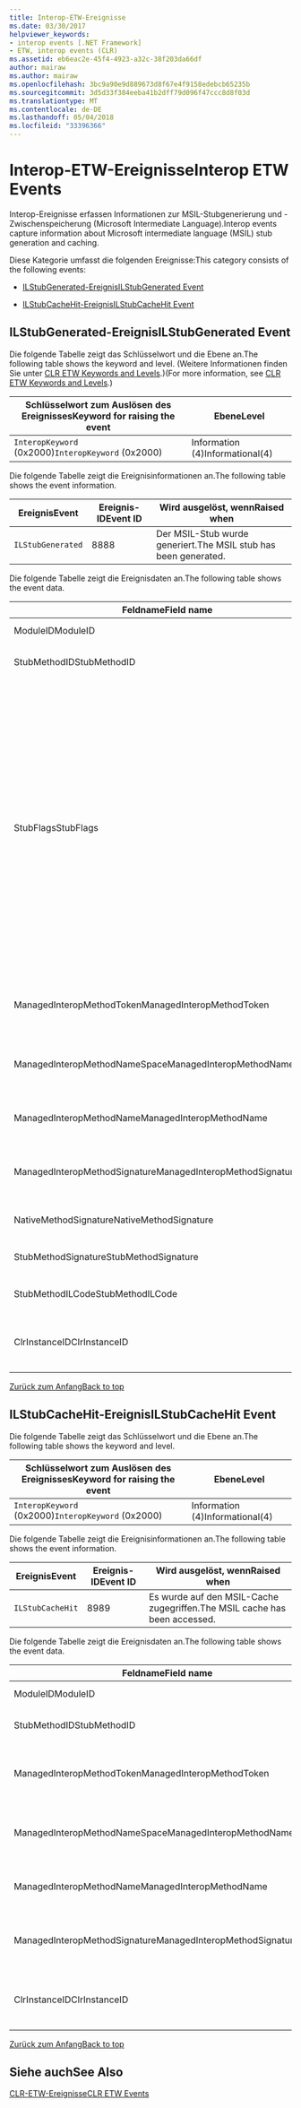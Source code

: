 ```yaml
---
title: Interop-ETW-Ereignisse
ms.date: 03/30/2017
helpviewer_keywords:
- interop events [.NET Framework]
- ETW, interop events (CLR)
ms.assetid: eb6eac2e-45f4-4923-a32c-38f203da66df
author: mairaw
ms.author: mairaw
ms.openlocfilehash: 3bc9a90e9d889673d8f67e4f9158edebcb65235b
ms.sourcegitcommit: 3d5d33f384eeba41b2dff79d096f47ccc8d8f03d
ms.translationtype: MT
ms.contentlocale: de-DE
ms.lasthandoff: 05/04/2018
ms.locfileid: "33396366"
---
```

# <a name="interop-etw-events"></a><span data-ttu-id="4f89f-102">Interop-ETW-Ereignisse</span><span class="sxs-lookup"><span data-stu-id="4f89f-102">Interop ETW Events</span></span>
<a name="top"></a> <span data-ttu-id="4f89f-103">Interop-Ereignisse erfassen Informationen zur MSIL-Stubgenerierung und -Zwischenspeicherung (Microsoft Intermediate Language).</span><span class="sxs-lookup"><span data-stu-id="4f89f-103">Interop events capture information about Microsoft intermediate language (MSIL) stub generation and caching.</span></span>  
  
 <span data-ttu-id="4f89f-104">Diese Kategorie umfasst die folgenden Ereignisse:</span><span class="sxs-lookup"><span data-stu-id="4f89f-104">This category consists of the following events:</span></span>  
  
-   [<span data-ttu-id="4f89f-105">ILStubGenerated-Ereignis</span><span class="sxs-lookup"><span data-stu-id="4f89f-105">ILStubGenerated Event</span></span>](#ilstubgenerated_event)  
  
-   [<span data-ttu-id="4f89f-106">ILStubCacheHit-Ereignis</span><span class="sxs-lookup"><span data-stu-id="4f89f-106">ILStubCacheHit Event</span></span>](#ilstubcachehit_event)  
  
<a name="ilstubgenerated_event"></a>   
## <a name="ilstubgenerated-event"></a><span data-ttu-id="4f89f-107">ILStubGenerated-Ereignis</span><span class="sxs-lookup"><span data-stu-id="4f89f-107">ILStubGenerated Event</span></span>  
 <span data-ttu-id="4f89f-108">Die folgende Tabelle zeigt das Schlüsselwort und die Ebene an.</span><span class="sxs-lookup"><span data-stu-id="4f89f-108">The following table shows the keyword and level.</span></span> <span data-ttu-id="4f89f-109">(Weitere Informationen finden Sie unter [CLR ETW Keywords and Levels](../../../docs/framework/performance/clr-etw-keywords-and-levels.md).)</span><span class="sxs-lookup"><span data-stu-id="4f89f-109">(For more information, see [CLR ETW Keywords and Levels](../../../docs/framework/performance/clr-etw-keywords-and-levels.md).)</span></span>  
  
|<span data-ttu-id="4f89f-110">Schlüsselwort zum Auslösen des Ereignisses</span><span class="sxs-lookup"><span data-stu-id="4f89f-110">Keyword for raising the event</span></span>|<span data-ttu-id="4f89f-111">Ebene</span><span class="sxs-lookup"><span data-stu-id="4f89f-111">Level</span></span>|  
|-----------------------------------|-----------|  
|<span data-ttu-id="4f89f-112">`InteropKeyword` (0x2000)</span><span class="sxs-lookup"><span data-stu-id="4f89f-112">`InteropKeyword` (0x2000)</span></span>|<span data-ttu-id="4f89f-113">Information (4)</span><span class="sxs-lookup"><span data-stu-id="4f89f-113">Informational(4)</span></span>|  
  
 <span data-ttu-id="4f89f-114">Die folgende Tabelle zeigt die Ereignisinformationen an.</span><span class="sxs-lookup"><span data-stu-id="4f89f-114">The following table shows the event information.</span></span>  
  
|<span data-ttu-id="4f89f-115">Ereignis</span><span class="sxs-lookup"><span data-stu-id="4f89f-115">Event</span></span>|<span data-ttu-id="4f89f-116">Ereignis-ID</span><span class="sxs-lookup"><span data-stu-id="4f89f-116">Event ID</span></span>|<span data-ttu-id="4f89f-117">Wird ausgelöst, wenn</span><span class="sxs-lookup"><span data-stu-id="4f89f-117">Raised when</span></span>|  
|-----------|--------------|-----------------|  
|`ILStubGenerated`|<span data-ttu-id="4f89f-118">88</span><span class="sxs-lookup"><span data-stu-id="4f89f-118">88</span></span>|<span data-ttu-id="4f89f-119">Der MSIL-Stub wurde generiert.</span><span class="sxs-lookup"><span data-stu-id="4f89f-119">The MSIL stub has been generated.</span></span>|  
  
 <span data-ttu-id="4f89f-120">Die folgende Tabelle zeigt die Ereignisdaten an.</span><span class="sxs-lookup"><span data-stu-id="4f89f-120">The following table shows the event data.</span></span>  
  
|<span data-ttu-id="4f89f-121">Feldname</span><span class="sxs-lookup"><span data-stu-id="4f89f-121">Field name</span></span>|<span data-ttu-id="4f89f-122">Datentyp</span><span class="sxs-lookup"><span data-stu-id="4f89f-122">Data type</span></span>|<span data-ttu-id="4f89f-123">Beschreibung</span><span class="sxs-lookup"><span data-stu-id="4f89f-123">Description</span></span>|  
|----------------|---------------|-----------------|  
|<span data-ttu-id="4f89f-124">ModuleID</span><span class="sxs-lookup"><span data-stu-id="4f89f-124">ModuleID</span></span>|<span data-ttu-id="4f89f-125">win:UInt16</span><span class="sxs-lookup"><span data-stu-id="4f89f-125">win:UInt16</span></span>|<span data-ttu-id="4f89f-126">Der Modulbezeichner.</span><span class="sxs-lookup"><span data-stu-id="4f89f-126">The module identifier.</span></span>|  
|<span data-ttu-id="4f89f-127">StubMethodID</span><span class="sxs-lookup"><span data-stu-id="4f89f-127">StubMethodID</span></span>|<span data-ttu-id="4f89f-128">win:UInt64</span><span class="sxs-lookup"><span data-stu-id="4f89f-128">win:UInt64</span></span>|<span data-ttu-id="4f89f-129">Der Bezeichner für die Stubmethode.</span><span class="sxs-lookup"><span data-stu-id="4f89f-129">The stub method identifier.</span></span>|  
|<span data-ttu-id="4f89f-130">StubFlags</span><span class="sxs-lookup"><span data-stu-id="4f89f-130">StubFlags</span></span>|<span data-ttu-id="4f89f-131">win:UInt64</span><span class="sxs-lookup"><span data-stu-id="4f89f-131">win:UInt64</span></span>|<span data-ttu-id="4f89f-132">Die Flags für den Stub:</span><span class="sxs-lookup"><span data-stu-id="4f89f-132">The flags for the stub:</span></span><br /><br /> <span data-ttu-id="4f89f-133">0x1 – Reverse-Interop.</span><span class="sxs-lookup"><span data-stu-id="4f89f-133">0x1 - Reverse interop.</span></span><br /><br /> <span data-ttu-id="4f89f-134">0x2 – COM-Interop.</span><span class="sxs-lookup"><span data-stu-id="4f89f-134">0x2 - COM interop.</span></span><br /><br /> <span data-ttu-id="4f89f-135">0x4 – Von „NGen.exe“ generierter Stub.</span><span class="sxs-lookup"><span data-stu-id="4f89f-135">0x4 - Stub generated by NGen.exe.</span></span><br /><br /> <span data-ttu-id="4f89f-136">0x8 – Delegat.</span><span class="sxs-lookup"><span data-stu-id="4f89f-136">0x8 - Delegate.</span></span><br /><br /> <span data-ttu-id="4f89f-137">0x10 – Variables Argument.</span><span class="sxs-lookup"><span data-stu-id="4f89f-137">0x10 - Variable arrgument.</span></span><br /><br /> <span data-ttu-id="4f89f-138">0x20 – Nicht verwalteter Aufgerufener.</span><span class="sxs-lookup"><span data-stu-id="4f89f-138">0x20 - Unmanaged callee.</span></span>|  
|<span data-ttu-id="4f89f-139">ManagedInteropMethodToken</span><span class="sxs-lookup"><span data-stu-id="4f89f-139">ManagedInteropMethodToken</span></span>|<span data-ttu-id="4f89f-140">win:UInt32</span><span class="sxs-lookup"><span data-stu-id="4f89f-140">win:UInt32</span></span>|<span data-ttu-id="4f89f-141">Das Token für die verwaltete Interop-Methode.</span><span class="sxs-lookup"><span data-stu-id="4f89f-141">The token for the managed interop method.</span></span>|  
|<span data-ttu-id="4f89f-142">ManagedInteropMethodNameSpace</span><span class="sxs-lookup"><span data-stu-id="4f89f-142">ManagedInteropMethodNameSpace</span></span>|<span data-ttu-id="4f89f-143">win:UnicodeString</span><span class="sxs-lookup"><span data-stu-id="4f89f-143">win:UnicodeString</span></span>|<span data-ttu-id="4f89f-144">Der Namespace für die verwaltete Interop-Methode.</span><span class="sxs-lookup"><span data-stu-id="4f89f-144">The namespace of the managed interop method.</span></span>|  
|<span data-ttu-id="4f89f-145">ManagedInteropMethodName</span><span class="sxs-lookup"><span data-stu-id="4f89f-145">ManagedInteropMethodName</span></span>|<span data-ttu-id="4f89f-146">win:UnicodeString</span><span class="sxs-lookup"><span data-stu-id="4f89f-146">win:UnicodeString</span></span>|<span data-ttu-id="4f89f-147">Der Name der verwalteten Interop-Methode.</span><span class="sxs-lookup"><span data-stu-id="4f89f-147">The name of the managed interop method.</span></span>|  
|<span data-ttu-id="4f89f-148">ManagedInteropMethodSignature</span><span class="sxs-lookup"><span data-stu-id="4f89f-148">ManagedInteropMethodSignature</span></span>|<span data-ttu-id="4f89f-149">win:UnicodeString</span><span class="sxs-lookup"><span data-stu-id="4f89f-149">win:UnicodeString</span></span>|<span data-ttu-id="4f89f-150">Die Signatur der verwalteten Interop-Methode.</span><span class="sxs-lookup"><span data-stu-id="4f89f-150">The signature of the managed interop method.</span></span>|  
|<span data-ttu-id="4f89f-151">NativeMethodSignature</span><span class="sxs-lookup"><span data-stu-id="4f89f-151">NativeMethodSignature</span></span>|<span data-ttu-id="4f89f-152">win:UnicodeString</span><span class="sxs-lookup"><span data-stu-id="4f89f-152">win:UnicodeString</span></span>|<span data-ttu-id="4f89f-153">Die systemeigene Methodensignatur.</span><span class="sxs-lookup"><span data-stu-id="4f89f-153">The native method signature.</span></span>|  
|<span data-ttu-id="4f89f-154">StubMethodSignature</span><span class="sxs-lookup"><span data-stu-id="4f89f-154">StubMethodSignature</span></span>|<span data-ttu-id="4f89f-155">win:UnicodeString</span><span class="sxs-lookup"><span data-stu-id="4f89f-155">win:UnicodeString</span></span>|<span data-ttu-id="4f89f-156">Die Signatur der Stubmethode.</span><span class="sxs-lookup"><span data-stu-id="4f89f-156">The stub method signature.</span></span>|  
|<span data-ttu-id="4f89f-157">StubMethodILCode</span><span class="sxs-lookup"><span data-stu-id="4f89f-157">StubMethodILCode</span></span>|<span data-ttu-id="4f89f-158">win:UnicodeString</span><span class="sxs-lookup"><span data-stu-id="4f89f-158">win:UnicodeString</span></span>|<span data-ttu-id="4f89f-159">Der MSIL-Code für die Stubmethode.</span><span class="sxs-lookup"><span data-stu-id="4f89f-159">The MSIL code for the stub method.</span></span>|  
|<span data-ttu-id="4f89f-160">ClrInstanceID</span><span class="sxs-lookup"><span data-stu-id="4f89f-160">ClrInstanceID</span></span>|<span data-ttu-id="4f89f-161">win:UInt16</span><span class="sxs-lookup"><span data-stu-id="4f89f-161">win:UInt16</span></span>|<span data-ttu-id="4f89f-162">Eindeutige ID für die Instanz von CLR oder CoreCLR.</span><span class="sxs-lookup"><span data-stu-id="4f89f-162">Unique ID for the instance of CLR or CoreCLR.</span></span>|  
  
 [<span data-ttu-id="4f89f-163">Zurück zum Anfang</span><span class="sxs-lookup"><span data-stu-id="4f89f-163">Back to top</span></span>](#top)  
  
<a name="ilstubcachehit_event"></a>   
## <a name="ilstubcachehit-event"></a><span data-ttu-id="4f89f-164">ILStubCacheHit-Ereignis</span><span class="sxs-lookup"><span data-stu-id="4f89f-164">ILStubCacheHit Event</span></span>  
 <span data-ttu-id="4f89f-165">Die folgende Tabelle zeigt das Schlüsselwort und die Ebene an.</span><span class="sxs-lookup"><span data-stu-id="4f89f-165">The following table shows the keyword and level.</span></span>  
  
|<span data-ttu-id="4f89f-166">Schlüsselwort zum Auslösen des Ereignisses</span><span class="sxs-lookup"><span data-stu-id="4f89f-166">Keyword for raising the event</span></span>|<span data-ttu-id="4f89f-167">Ebene</span><span class="sxs-lookup"><span data-stu-id="4f89f-167">Level</span></span>|  
|-----------------------------------|-----------|  
|<span data-ttu-id="4f89f-168">`InteropKeyword` (0x2000)</span><span class="sxs-lookup"><span data-stu-id="4f89f-168">`InteropKeyword` (0x2000)</span></span>|<span data-ttu-id="4f89f-169">Information (4)</span><span class="sxs-lookup"><span data-stu-id="4f89f-169">Informational(4)</span></span>|  
  
 <span data-ttu-id="4f89f-170">Die folgende Tabelle zeigt die Ereignisinformationen an.</span><span class="sxs-lookup"><span data-stu-id="4f89f-170">The following table shows the event information.</span></span>  
  
|<span data-ttu-id="4f89f-171">Ereignis</span><span class="sxs-lookup"><span data-stu-id="4f89f-171">Event</span></span>|<span data-ttu-id="4f89f-172">Ereignis-ID</span><span class="sxs-lookup"><span data-stu-id="4f89f-172">Event ID</span></span>|<span data-ttu-id="4f89f-173">Wird ausgelöst, wenn</span><span class="sxs-lookup"><span data-stu-id="4f89f-173">Raised when</span></span>|  
|-----------|--------------|-----------------|  
|`ILStubCacheHit`|<span data-ttu-id="4f89f-174">89</span><span class="sxs-lookup"><span data-stu-id="4f89f-174">89</span></span>|<span data-ttu-id="4f89f-175">Es wurde auf den MSIL-Cache zugegriffen.</span><span class="sxs-lookup"><span data-stu-id="4f89f-175">The MSIL cache has been accessed.</span></span>|  
  
 <span data-ttu-id="4f89f-176">Die folgende Tabelle zeigt die Ereignisdaten an.</span><span class="sxs-lookup"><span data-stu-id="4f89f-176">The following table shows the event data.</span></span>  
  
|<span data-ttu-id="4f89f-177">Feldname</span><span class="sxs-lookup"><span data-stu-id="4f89f-177">Field name</span></span>|<span data-ttu-id="4f89f-178">Datentyp</span><span class="sxs-lookup"><span data-stu-id="4f89f-178">Data type</span></span>|<span data-ttu-id="4f89f-179">Beschreibung</span><span class="sxs-lookup"><span data-stu-id="4f89f-179">Description</span></span>|  
|----------------|---------------|-----------------|  
|<span data-ttu-id="4f89f-180">ModuleID</span><span class="sxs-lookup"><span data-stu-id="4f89f-180">ModuleID</span></span>|<span data-ttu-id="4f89f-181">win:UInt16</span><span class="sxs-lookup"><span data-stu-id="4f89f-181">win:UInt16</span></span>|<span data-ttu-id="4f89f-182">Der Modulbezeichner.</span><span class="sxs-lookup"><span data-stu-id="4f89f-182">The module identifier.</span></span>|  
|<span data-ttu-id="4f89f-183">StubMethodID</span><span class="sxs-lookup"><span data-stu-id="4f89f-183">StubMethodID</span></span>|<span data-ttu-id="4f89f-184">win:UInt64</span><span class="sxs-lookup"><span data-stu-id="4f89f-184">win:UInt64</span></span>|<span data-ttu-id="4f89f-185">Der Bezeichner für die Stubmethode.</span><span class="sxs-lookup"><span data-stu-id="4f89f-185">The stub method identifier.</span></span>|  
|<span data-ttu-id="4f89f-186">ManagedInteropMethodToken</span><span class="sxs-lookup"><span data-stu-id="4f89f-186">ManagedInteropMethodToken</span></span>|<span data-ttu-id="4f89f-187">win:UInt32</span><span class="sxs-lookup"><span data-stu-id="4f89f-187">win:UInt32</span></span>|<span data-ttu-id="4f89f-188">Das Token für die verwaltete Interop-Methode.</span><span class="sxs-lookup"><span data-stu-id="4f89f-188">The token for the managed interop method.</span></span>|  
|<span data-ttu-id="4f89f-189">ManagedInteropMethodNameSpace</span><span class="sxs-lookup"><span data-stu-id="4f89f-189">ManagedInteropMethodNameSpace</span></span>|<span data-ttu-id="4f89f-190">win:UnicodeString</span><span class="sxs-lookup"><span data-stu-id="4f89f-190">win:UnicodeString</span></span>|<span data-ttu-id="4f89f-191">Der Namespace für die verwaltete Interop-Methode.</span><span class="sxs-lookup"><span data-stu-id="4f89f-191">The namespace of the managed interop method.</span></span>|  
|<span data-ttu-id="4f89f-192">ManagedInteropMethodName</span><span class="sxs-lookup"><span data-stu-id="4f89f-192">ManagedInteropMethodName</span></span>|<span data-ttu-id="4f89f-193">win:UnicodeString</span><span class="sxs-lookup"><span data-stu-id="4f89f-193">win:UnicodeString</span></span>|<span data-ttu-id="4f89f-194">Der Name der verwalteten Interop-Methode.</span><span class="sxs-lookup"><span data-stu-id="4f89f-194">The name of the managed interop method.</span></span>|  
|<span data-ttu-id="4f89f-195">ManagedInteropMethodSignature</span><span class="sxs-lookup"><span data-stu-id="4f89f-195">ManagedInteropMethodSignature</span></span>|<span data-ttu-id="4f89f-196">win:UnicodeString</span><span class="sxs-lookup"><span data-stu-id="4f89f-196">win:UnicodeString</span></span>|<span data-ttu-id="4f89f-197">Die Signatur der verwalteten Interop-Methode.</span><span class="sxs-lookup"><span data-stu-id="4f89f-197">The signature of the managed interop method.</span></span>|  
|<span data-ttu-id="4f89f-198">ClrInstanceID</span><span class="sxs-lookup"><span data-stu-id="4f89f-198">ClrInstanceID</span></span>|<span data-ttu-id="4f89f-199">win:UInt16</span><span class="sxs-lookup"><span data-stu-id="4f89f-199">win:UInt16</span></span>|<span data-ttu-id="4f89f-200">Eindeutige ID für die Instanz von CLR oder CoreCLR.</span><span class="sxs-lookup"><span data-stu-id="4f89f-200">Unique ID for the instance of CLR or CoreCLR.</span></span>|  
  
 [<span data-ttu-id="4f89f-201">Zurück zum Anfang</span><span class="sxs-lookup"><span data-stu-id="4f89f-201">Back to top</span></span>](#top)  
  
## <a name="see-also"></a><span data-ttu-id="4f89f-202">Siehe auch</span><span class="sxs-lookup"><span data-stu-id="4f89f-202">See Also</span></span>  
 [<span data-ttu-id="4f89f-203">CLR-ETW-Ereignisse</span><span class="sxs-lookup"><span data-stu-id="4f89f-203">CLR ETW Events</span></span>](../../../docs/framework/performance/clr-etw-events.md)
